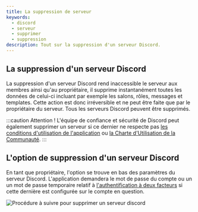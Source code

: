 ```yaml
---
title: La suppression de serveur
keywords:
  - discord
  - serveur
  - supprimer
  - suppression
description: Tout sur la suppression d'un serveur Discord.
---
```

## La suppression d'un serveur Discord

La suppression d'un serveur Discord rend inaccessible le serveur aux membres ainsi qu'au propriétaire, il supprime instantanément toutes les données de celui-ci incluant par exemple les salons, rôles, messages et templates. Cette action est donc irréversible et ne peut être faite que par le propriétaire du serveur. Tous les serveurs Discord peuvent être supprimés.

:::caution Attention !
L'équipe de confiance et sécurité de Discord peut également supprimer un serveur si ce dernier ne respecte pas [les conditions d'utilisation de l'application](https://discord.com/terms) ou [la Charte d'Utilisation de la Communauté](https://discord.com/guidelines).
:::

## L'option de suppression d'un serveur Discord

En tant que propriétaire, l'option se trouve en bas des paramètres du serveur Discord. L'application demandera le mot de passe du compte ou un un mot de passe temporaire relatif à [l'authentification à deux facteurs](https://discord.fr/wiki/parametres-compte/connexion-verification/a2f/) si cette dernière est configurée sur le compte en question.


![Procédure à suivre pour supprimer un serveur discord](https://user-images.githubusercontent.com/87481394/125986314-ddc4f4c9-8002-4a69-a1ee-bceee76d6b7c.gif)
